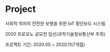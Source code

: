 # Project

사회적 약자의 안전한 보행을 위한 IoT 횡단보도 시스템

2020 프로모노 공모전 입선(과학기술정보통신부 주최)

프로젝트 기간: 2020.05 ~ 2020.11(7개월)
